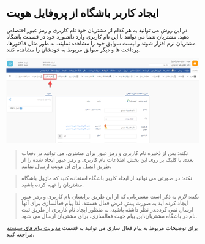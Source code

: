 #   ایجاد کاربر باشگاه از پروفایل هویت

در این روش می توانید به هر کدام از مشتریان خود نام کاربری و رمز عبور اختصاص دهید. مشتریان شما می توانند با این نام کاربری وارد داشبورد خود در قسمت باشگاه مشتریان نرم افزار شوند و لیست سوابق خود را مشاهده نمایند. به طور مثال فاکتورها، پرداخت ها و دیگر سوابق مربوط به خودشان را مشاهده کنند.

![ijad karbar](tarifkarbar.png)

> نکته: پس از ذخیره نام کاربری و رمز عبور برای مشتری، می توانید در دفعات بعدی با کلیک بر روی این بخش اطلاعات نام کاربری و رمز عبور ایجاد شده را از طریق ایمیل برای آن هویت ارسال نمایید.

> نکته: در صورتی می توانید از ایجاد کاربر باشگاه استفاده کنید که ماژول باشگاه مشتریان را تهیه کرده باشید.

> نکته: لازم به ذکر است مشتریانی که از این طریق برایشان نام کاربری و رمز عبور ایجاد کرده اید به صورت پیش فرض فعال هستند. لذا پیام فعالسازی برای آنها ارسال نمی گردد.در نظر داشته باشید، به منظور ایجاد نام کاربری از طریق ثبت نام در باشگاه مشتریان،این پیام جهت فعالسازی، برای مشتریان ارسال می شود.

برای توضیحات مربوط به پیام فعال سازی می توانید به قسمت [مدیریت پیام های سیستم](https://github.com/1stco/PayamGostarDocs/blob/master/help2.5.4/Basic-Information/Manage-system-messages/Manage-system-messages.md)
 مراجعه کنید.
